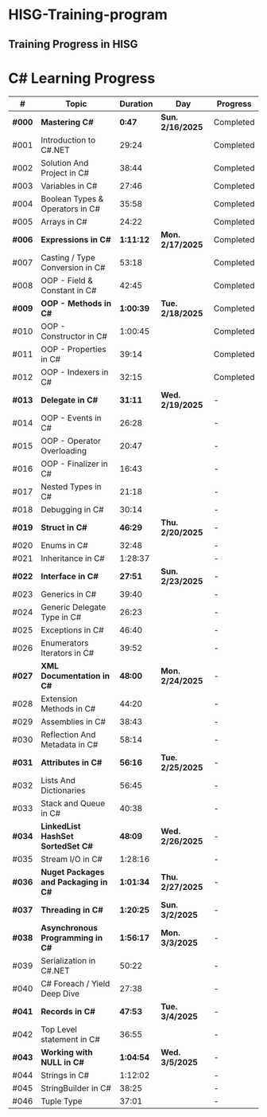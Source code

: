 # HISG-Training-program
## Training Progress in HISG 
# C# Learning Progress

| #    | Topic                             | Duration   | Day             | Progress         |
| ---- | --------------------------------- | ---------- | --------------- | ---------------- |
| **#000** | **Mastering C#**                     | **0:47**       | **Sun. 2/16/2025** | Completed                |
| #001 | Introduction to C#.NET            | 29:24      |                 | Completed                |
| #002 | Solution And Project in C#       | 38:44      |                 | Completed                |
| #003 | Variables in C#                   | 27:46      |                 | Completed                |
| #004 | Boolean Types & Operators in C#   | 35:58      |                 | Completed                |
| #005 | Arrays in C#                      | 24:22      |                 | Completed                |
| **#006** | **Expressions in C#**                 | **1:11:12**    | **Mon. 2/17/2025** | Completed                |
| #007 | Casting / Type Conversion in C#   | 53:18      |                 | Completed                |
| #008 | OOP - Field & Constant in C#      | 42:45      |                 | Completed                |
| **#009** | **OOP - Methods in C#**               | **1:00:39**    | **Tue. 2/18/2025** | Completed                |
| #010 | OOP - Constructor in C#           | 1:00:45    |                 | Completed                |
| #011 | OOP - Properties in C#            | 39:14      |                 | Completed                |
| #012 | OOP - Indexers in C#             | 32:15      |                 | Completed                |
| **#013** | **Delegate in C#**                    | **31:11**      | **Wed. 2/19/2025** | -                |
| #014 | OOP - Events in C#                | 26:28      |                 | -                |
| #015 | OOP - Operator Overloading        | 20:47      |                 | -                |
| #016 | OOP - Finalizer in C#             | 16:43      |                 | -                |
| #017 | Nested Types in C#                | 21:18      |                 | -                |
| #018 | Debugging in C#                   | 30:14      |                 | -                |
| **#019** | **Struct in C#**                      | **46:29**      | **Thu. 2/20/2025** | -                |
| #020 | Enums in C#                      | 32:48      |                 | -                |
| #021 | Inheritance in C#                 | 1:28:37    |                 | -                |
| **#022** | **Interface in C#**                   | **27:51**      | **Sun. 2/23/2025** | -                |
| #023 | Generics in C#                    | 39:40      |                 | -                |
| #024 | Generic Delegate Type in C#       | 26:23      |                 | -                |
| #025 | Exceptions in C#                 | 46:40      |                 | -                |
| #026 | Enumerators Iterators in C#       | 39:52      |                 | -                |
| **#027** | **XML Documentation in C#**          | **48:00**      | **Mon. 2/24/2025** | -                |
| #028 | Extension Methods in C#          | 44:20      |                 | -                |
| #029 | Assemblies in C#                 | 38:43      |                 | -                |
| #030 | Reflection And Metadata in C#    | 58:14      |                 | -                |
| **#031** | **Attributes in C#**                 | **56:16**      | **Tue. 2/25/2025** | -                |
| #032 | Lists And Dictionaries            | 56:45      |                 | -                |
| #033 | Stack and Queue in C#             | 40:38      |                 | -                |
| **#034** | **LinkedList HashSet SortedSet C#**  | **48:09**      | **Wed. 2/26/2025** | -                |
| #035 | Stream I/O in C#                 | 1:28:16    |                 | -                |
| **#036** | **Nuget Packages and Packaging in C#** | **1:01:34**    | **Thu. 2/27/2025** | -                |
| **#037** | **Threading in C#**                   | **1:20:25**    | **Sun. 3/2/2025**  | -                |
| **#038** | **Asynchronous Programming in C#**    | **1:56:17**    | **Mon. 3/3/2025**  | -                |
| #039 | Serialization in C#.NET          | 50:22      |                 | -                |
| #040 | C# Foreach / Yield Deep Dive      | 27:38      |                 | -                |
| **#041** | **Records in C#**                     | **47:53**      | **Tue. 3/4/2025**  | -                |
| #042 | Top Level statement in C#         | 36:55      |                 | -                |
| **#043** | **Working with NULL in C#**           | **1:04:54**    | **Wed. 3/5/2025**  | -                |
| #044 | Strings in C#                     | 1:12:02    |                 | -                |
| #045 | StringBuilder in C#              | 38:25      |                 | -                |
| #046 | Tuple Type                        | 37:01      |                 | -                |
